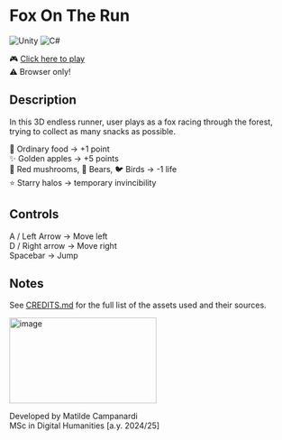 # Fox On The Run

![Unity](https://img.shields.io/badge/Unity-6000.0.51f1-black?logo=unity)
![C#](https://img.shields.io/badge/C%23-239120?logo=c-sharp&logoColor=white)

🎮 [Click here to play](https://matildecmp.itch.io/fox-on-the-run) </br>
⚠️ Browser only!

## Description

In this 3D endless runner, user plays as a fox racing through the forest, trying to collect as many snacks as possible.

🍎 Ordinary food → +1 point </br>
✨ Golden apples → +5 points </br>
🍄 Red mushrooms, 🐻 Bears, 🐦 Birds → -1 life </br>
⭐ Starry halos → temporary invincibility

## Controls

A / Left Arrow → Move left </br>
D / Right arrow → Move right </br>
Spacebar → Jump

## Notes

See [CREDITS.md](CREDITS.md) for the full list of the assets used and their sources.

<img width="261" height="152" alt="image" src="https://github.com/user-attachments/assets/95ca31b2-11f9-4825-a934-4a4c7864e535" />

Developed by Matilde Campanardi <br/>
MSc in Digital Humanities [a.y. 2024/25]
